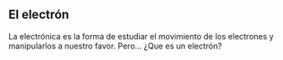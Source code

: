 ## El electrón 

La electrónica es la forma de estudiar el movimiento de los electrones y manipularlos a nuestro favor. Pero... ¿Que es un electrón?

